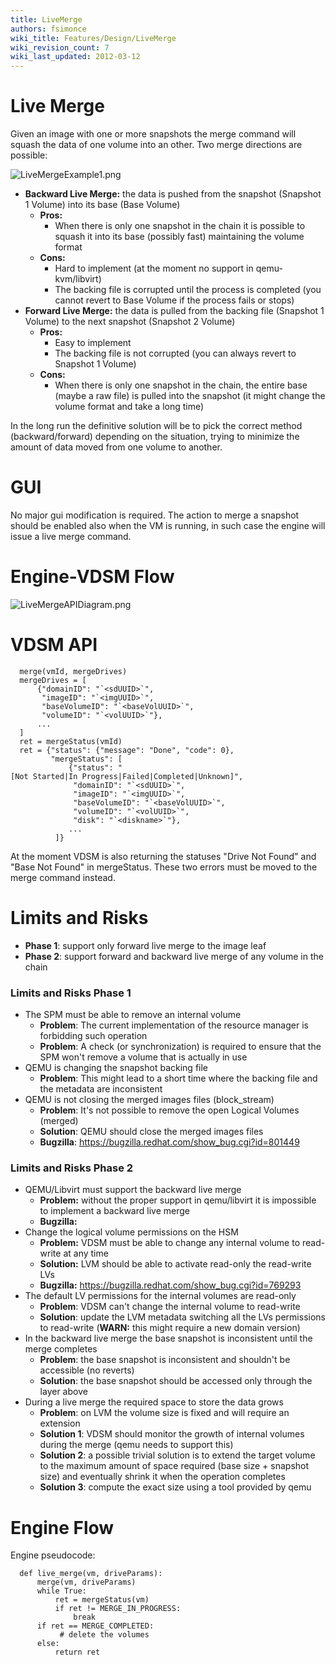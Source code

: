 ```yaml
---
title: LiveMerge
authors: fsimonce
wiki_title: Features/Design/LiveMerge
wiki_revision_count: 7
wiki_last_updated: 2012-03-12
---
```


# Live Merge

Given an image with one or more snapshots the merge command will squash the data of one volume into an other. Two merge directions are possible:

![](LiveMergeExample1.png "LiveMergeExample1.png")

*   **Backward Live Merge:** the data is pushed from the snapshot (Snapshot 1 Volume) into its base (Base Volume)
    -   **Pros:**
        -   When there is only one snapshot in the chain it is possible to squash it into its base (possibly fast) maintaining the volume format
    -   **Cons:**
        -   Hard to implement (at the moment no support in qemu-kvm/libvirt)
        -   The backing file is corrupted until the process is completed (you cannot revert to Base Volume if the process fails or stops)
*   **Forward Live Merge:** the data is pulled from the backing file (Snapshot 1 Volume) to the next snapshot (Snapshot 2 Volume)
    -   **Pros:**
        -   Easy to implement
        -   The backing file is not corrupted (you can always revert to Snapshot 1 Volume)
    -   **Cons:**
        -   When there is only one snapshot in the chain, the entire base (maybe a raw file) is pulled into the snapshot (it might change the volume format and take a long time)

In the long run the definitive solution will be to pick the correct method (backward/forward) depending on the situation, trying to minimize the amount of data moved from one volume to another.

# GUI

No major gui modification is required. The action to merge a snapshot should be enabled also when the VM is running, in such case the engine will issue a live merge command.

# Engine-VDSM Flow

![](LiveMergeAPIDiagram.png "LiveMergeAPIDiagram.png")

# VDSM API

      merge(vmId, mergeDrives)
      mergeDrives = [
          {"domainID": "`<sdUUID>`",
           "imageID": "`<imgUUID>`",
           "baseVolumeID": "`<baseVolUUID>`",
           "volumeID": "`<volUUID>`"},
          ...
      ]
      ret = mergeStatus(vmId)
      ret = {"status": {"message": "Done", "code": 0},
             "mergeStatus": [
                 {"status": "[Not Started|In Progress|Failed|Completed|Unknown]",
                  "domainID": "`<sdUUID>`",
                  "imageID": "`<imgUUID>`",
                  "baseVolumeID": "`<baseVolUUID>`",
                  "volumeID": "`<volUUID>`",
                  "disk": "`<diskname>`"},
                 ...
              ]}

At the moment VDSM is also returning the statuses "Drive Not Found" and "Base Not Found" in mergeStatus. These two errors must be moved to the merge command instead.

# Limits and Risks

*   **Phase 1**: support only forward live merge to the image leaf
*   **Phase 2**: support forward and backward live merge of any volume in the chain

### Limits and Risks Phase 1

*   The SPM must be able to remove an internal volume
    -   **Problem**: The current implementation of the resource manager is forbidding such operation
    -   **Problem**: A check (or synchronization) is required to ensure that the SPM won't remove a volume that is actually in use
*   QEMU is changing the snapshot backing file
    -   **Problem**: This might lead to a short time where the backing file and the metadata are inconsistent
*   QEMU is not closing the merged images files (block_stream)
    -   **Problem**: It's not possible to remove the open Logical Volumes (merged)
    -   **Solution**: QEMU should close the merged images files
    -   **Bugzilla**: [<https://bugzilla.redhat.com/show_bug.cgi?id=801449>](https://bugzilla.redhat.com/show_bug.cgi?id=801449)

### Limits and Risks Phase 2

*   QEMU/Libvirt must support the backward live merge
    -   **Problem:** without the proper support in qemu/libvirt it is impossible to implement a backward live merge
    -   **Bugzilla:**
*   Change the logical volume permissions on the HSM
    -   **Problem:** VDSM must be able to change any internal volume to read-write at any time
    -   **Solution:** LVM should be able to activate read-only the read-write LVs
    -   **Bugzilla:** [<https://bugzilla.redhat.com/show_bug.cgi?id=769293>](https://bugzilla.redhat.com/show_bug.cgi?id=769293)
*   The default LV permissions for the internal volumes are read-only
    -   **Problem**: VDSM can't change the internal volume to read-write
    -   **Solution**: update the LVM metadata switching all the LVs permissions to read-write (**WARN:** this might require a new domain version)
*   In the backward live merge the base snapshot is inconsistent until the merge completes
    -   **Problem**: the base snapshot is inconsistent and shouldn't be accessible (no reverts)
    -   **Solution**: the base snapshot should be accessed only through the layer above
*   During a live merge the required space to store the data grows
    -   **Problem**: on LVM the volume size is fixed and will require an extension
    -   **Solution 1**: VDSM should monitor the growth of internal volumes during the merge (qemu needs to support this)
    -   **Solution 2**: a possible trivial solution is to extend the target volume to the maximum amount of space required (base size + snapshot size) and eventually shrink it when the operation completes
    -   **Solution 3**: compute the exact size using a tool provided by qemu

# Engine Flow

Engine pseudocode:

      def live_merge(vm, driveParams):
          merge(vm, driveParams)
          while True:
              ret = mergeStatus(vm)
              if ret != MERGE_IN_PROGRESS:
                  break
          if ret == MERGE_COMPLETED:
               # delete the volumes
          else:
              return ret
